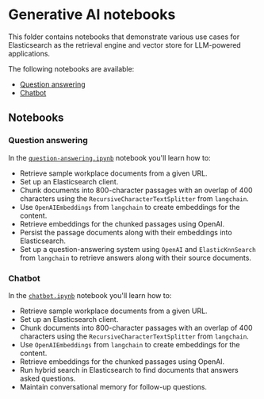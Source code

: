 # Generative AI notebooks

This folder contains notebooks that demonstrate various use cases for Elasticsearch as the retrieval engine and vector store for LLM-powered applications.

The following notebooks are available:

- [Question answering](#question-answering)
- [Chatbot](#chatbot)

## Notebooks

### Question answering

In the [`question-answering.ipynb`](./question-answering.ipynb) notebook you'll learn how to:

- Retrieve sample workplace documents from a given URL.
- Set up an Elasticsearch client.
- Chunk documents into 800-character passages with an overlap of 400 characters using the `RecursiveCharacterTextSplitter` from `langchain`.
- Use `OpenAIEmbeddings` from `langchain` to create embeddings for the content.
- Retrieve embeddings for the chunked passages using OpenAI.
- Persist the passage documents along with their embeddings into Elasticsearch.
- Set up a question-answering system using `OpenAI` and `ElasticKnnSearch` from `langchain` to retrieve answers along with their source documents.

### Chatbot

In the [`chatbot.ipynb`](./chatbot.ipynb) notebook you'll learn how to:

- Retrieve sample workplace documents from a given URL.
- Set up an Elasticsearch client.
- Chunk documents into 800-character passages with an overlap of 400 characters using the `RecursiveCharacterTextSplitter` from `langchain`.
- Use `OpenAIEmbeddings` from `langchain` to create embeddings for the content.
- Retrieve embeddings for the chunked passages using OpenAI.
- Run hybrid search in Elasticsearch to find documents that answers asked questions.
- Maintain conversational memory for follow-up questions.
